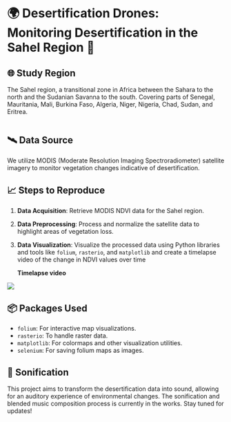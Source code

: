 # 🌍 Desertification Drones: Monitoring Desertification in the Sahel Region 🥁

## 🌐 Study Region

The Sahel region, a transitional zone in Africa between the Sahara to the north and the Sudanian Savanna to the south. Covering parts of Senegal, Mauritania, Mali, Burkina Faso, Algeria, Niger, Nigeria, Chad, Sudan, and Eritrea.

![]()

## 🛰️ Data Source

We utilize MODIS (Moderate Resolution Imaging Spectroradiometer) satellite imagery to monitor vegetation changes indicative of desertification.

## 📈 Steps to Reproduce

1. **Data Acquisition**: Retrieve MODIS NDVI data for the Sahel region.
2. **Data Preprocessing**: Process and normalize the satellite data to highlight areas of vegetation loss.
3. **Data Visualization**: Visualize the processed data using Python libraries and tools like `folium`, `rasterio`, and `matplotlib` and create a timelapse video of the change in NDVI 
     values over time
   
   **Timelapse video**

![](https://github.com/SamMajumder/Data_Viz_Ecology_Sonification_Projects/blob/main/Desertification_Drones/Desertification_timelapse.gif)

## 📦 Packages Used

- `folium`: For interactive map visualizations.
- `rasterio`: To handle raster data.
- `matplotlib`: For colormaps and other visualization utilities.
- `selenium`: For saving folium maps as images.

## 🎵 Sonification

This project aims to transform the desertification data into sound, allowing for an auditory experience of environmental changes. The sonification and blended music composition process is currently in the works. Stay tuned for updates!


